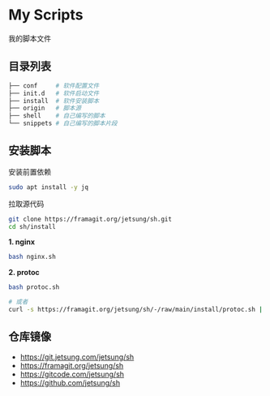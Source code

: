 # My Scripts

我的脚本文件

## 目录列表

```bash
├── conf     # 软件配置文件
├── init.d   # 软件启动文件
├── install  # 软件安装脚本
├── origin   # 脚本源
├── shell    # 自己编写的脚本
└── snippets # 自己编写的脚本片段 
```

## 安装脚本

安装前置依赖
```bash
sudo apt install -y jq
```

拉取源代码
```bash
git clone https://framagit.org/jetsung/sh.git
cd sh/install
```

**1. nginx**
```bash
bash nginx.sh
```

**2. protoc**
```bash
bash protoc.sh

# 或者
curl -s https://framagit.org/jetsung/sh/-/raw/main/install/protoc.sh | bash
```

## 仓库镜像

- https://git.jetsung.com/jetsung/sh
- https://framagit.org/jetsung/sh
- https://gitcode.com/jetsung/sh
- https://github.com/jetsung/sh
